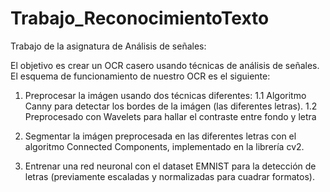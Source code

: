 # Trabajo_ReconocimientoTexto
Trabajo de la asignatura de Análisis de señales:

El objetivo es crear un OCR casero usando técnicas de análisis de señales. El esquema de funcionamiento de nuestro OCR es el siguiente:

1. Preprocesar la imágen usando dos técnicas diferentes:
    1.1 Algoritmo Canny para detectar los bordes de la imágen (las diferentes letras).
    1.2 Preprocesado con Wavelets para hallar el contraste entre fondo y letra

2. Segmentar la imágen preprocesada en las diferentes letras con el algoritmo Connected Components, implementado en la librería cv2.

3. Entrenar una red neuronal con el dataset EMNIST para la detección de letras (previamente escaladas y normalizadas para cuadrar formatos).
